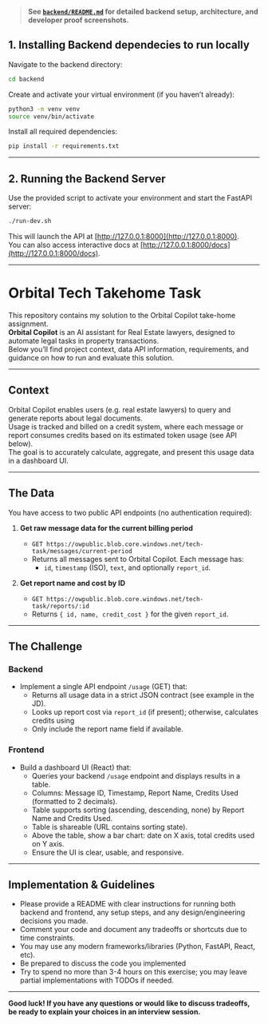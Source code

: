 > **See [`backend/README.md`](backend/README.md) for detailed backend setup, architecture, and developer proof screenshots.**

## 1. Installing Backend dependecies to run locally

Navigate to the backend directory:

```bash
cd backend
```

Create and activate your virtual environment (if you haven’t already):

```bash
python3 -m venv venv
source venv/bin/activate
```

Install all required dependencies:

```bash
pip install -r requirements.txt
```

---

## 2. Running the Backend Server

Use the provided script to activate your environment and start the FastAPI server:

```bash
./run-dev.sh
```

This will launch the API at [http://127.0.0.1:8000](http://127.0.0.1:8000).  
You can also access interactive docs at [http://127.0.0.1:8000/docs](http://127.0.0.1:8000/docs).

---


# Orbital Tech Takehome Task

This repository contains my solution to the Orbital Copilot take-home assignment.  
**Orbital Copilot** is an AI assistant for Real Estate lawyers, designed to automate legal tasks in property transactions.  
Below you’ll find project context, data API information, requirements, and guidance on how to run and evaluate this solution.

---

## Context

Orbital Copilot enables users (e.g. real estate lawyers) to query and generate reports about legal documents.  
Usage is tracked and billed on a credit system, where each message or report consumes credits based on its estimated token usage (see API below).  
The goal is to accurately calculate, aggregate, and present this usage data in a dashboard UI.

---

## The Data

You have access to two public API endpoints (no authentication required):

1. **Get raw message data for the current billing period**
   - `GET https://owpublic.blob.core.windows.net/tech-task/messages/current-period`
   - Returns all messages sent to Orbital Copilot. Each message has:
     - `id`, `timestamp` (ISO), `text`, and optionally `report_id`.

2. **Get report name and cost by ID**
   - `GET https://owpublic.blob.core.windows.net/tech-task/reports/:id`
   - Returns `{ id, name, credit_cost }` for the given `report_id`.

---

## The Challenge

### Backend

- Implement a single API endpoint `/usage` (GET) that:
  - Returns all usage data in a strict JSON contract (see example in the JD).
  - Looks up report cost via `report_id` (if present); otherwise, calculates credits using
  - Only include the report name field if available.

### Frontend

- Build a dashboard UI (React) that:
  - Queries your backend `/usage` endpoint and displays results in a table.
  - Columns: Message ID, Timestamp, Report Name, Credits Used (formatted to 2 decimals).
  - Table supports sorting (ascending, descending, none) by Report Name and Credits Used.
  - Table is shareable (URL contains sorting state).
  - Above the table, show a bar chart: date on X axis, total credits used on Y axis.
  - Ensure the UI is clear, usable, and responsive.

---

## Implementation & Guidelines

- Please provide a README with clear instructions for running both backend and frontend, any setup steps, and any design/engineering decisions you made.
- Comment your code and document any tradeoffs or shortcuts due to time constraints.
- You may use any modern frameworks/libraries (Python, FastAPI, React, etc).
- Be prepared to discuss the code you implemented
- Try to spend no more than 3-4 hours on this exercise; you may leave partial implementations with TODOs if needed.

---

**Good luck! If you have any questions or would like to discuss tradeoffs, be ready to explain your choices in an interview session.**
